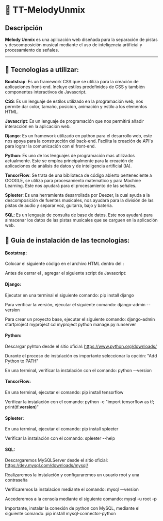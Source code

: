 # 🎵 TT-MelodyUnmix

## Descripción
**Melody Unmix** es una aplicación web diseñada para la separación de pistas y descomposición musical mediante el uso de inteligencia artificial y procesamiento de señales. 

---

## 🚀 Tecnologías a utilizar:
**Bootstrap**: 
    Es un framework CSS que se utiliza para la creación de aplicaciones front-end. Incluye estilos predefinidos de CSS y también componentes interactivos de Javascript.

**CSS**:
    Es un lenguaje de estilos utilizado en la programación web, nos permite dar color, tamaño, posicion, animación y estilo a los elementos HTML.

**Javascript**:
    Es un lenguaje de programación que nos permitirá añadir interacción en la aplicación web.

**Django**:
Es un framework utilizado en python para el desarrollo web, este nos apoya para la construcción del back-end. Facilita la creación de API's para lograr la comunicación con el front-end.

**Python**:
Es uno de los lenguajes de programación mas utilizados actualmente. Este se emplea principalmente para la creación
    de aplicaciones de análisis de datos y de inteligencia artificial (IA).

**TensorFlow**:
Se trata de una biblioteca de código abierto perteneciente a GOOGLE, se utiliza para procesamiento matemático y para Machine Learning. Este nos ayudará para el procesamiento de las señales.

 **Spleeter**:
 Es una herramienta desarrollada por Deezer, la cual ayuda a la descomposición de fuentes musicales, nos ayudará para la división de las pistas de audio y separar voz, guitarra, bajo y bateria.
    
**SQL**:
Es un lenguaje de consulta de base de datos. Este nos ayudará para almacenar los datos de las pistas musicales que se carguen en la aplicación web.

## 🔧 Guía de instalación de las tecnologías:

#### Bootstrap: 
Colocar el siguiente código en el archivo HTML dentro del <head> :
<link href="https://cdn.jsdelivr.net/npm/bootstrap@5.3.0/dist/css/bootstrap.min.css" rel="stylesheet">

Antes de cerrar el <body>, agregar el siguiente script de Javascript:
<script src="https://cdn.jsdelivr.net/npm/bootstrap@5.3.0/dist/js/bootstrap.bundle.min.js"></script>


#### Django: 
Ejecutar en una terminal el siguiente comando:
pip install django

Para verificar la versión, ejecutar el siguiente comando:
django-admin --version

Para crear un proyecto base, ejecutar el siguiente comando:
django-admin startproject myproject
cd myproject
python manage.py runserver

#### Python:
Descargar pyhton desde el sitio oficial: 
https://www.python.org/downloads/

Durante el proceso de instalación es importante seleccionar la opción: "Add Python to PATH"

En una terminal, verificar la instalación con el comando:
python --version


#### TensorFlow:
En una terminal, ejecutar el comando:
pip install tensorflow

Verificar la instalación con el comando:
python -c "import tensorflow as tf; print(tf.__version__)"

#### Spleeter:
En una terminal, ejecutar el comando:
pip install spleeter

Verificar la instalación con el comando:
spleeter --help

#### SQL:
Descargaremos MySQLServer desde el sitio oficial:
https://dev.mysql.com/downloads/mysql/

Realizaremos la instalación y configuraremos un usuario root y una contraseña

Verificaremos la instalacion mediante el comando:
mysql --version

Accederemos a la consola mediante el siguiente comando:
mysql -u root -p

Importante, instalar la conexión de python con MySQL, mediante el siguiente comando:
pip install mysql-connector-python



